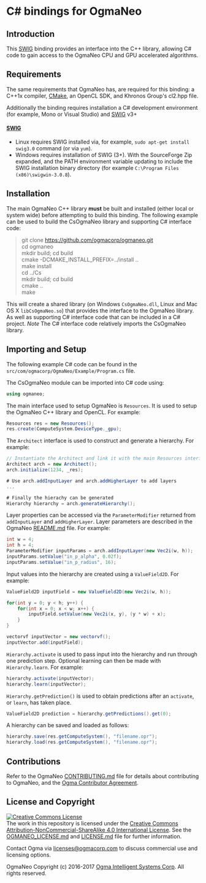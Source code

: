 <!---
  OgmaNeo
  Copyright(c) 2016-2017 Ogma Intelligent Systems Corp. All rights reserved.

  This copy of OgmaNeo is licensed to you under the terms described
  in the OGMANEO_LICENSE.md file included in this distribution.
--->

# C# bindings for OgmaNeo

## Introduction

This [SWIG](http://www.swig.org/) binding provides an interface into the C++ library, allowing C# code to gain access to the OgmaNeo CPU and GPU accelerated algorithms.

## Requirements

The same requirements that OgmaNeo has, are required for this binding: a C++1x compiler, [CMake](https://cmake.org/), an OpenCL SDK, and Khronos Group's cl2.hpp file.

Additionally the binding requires installation a C# development environment (for example, Mono or Visual Studio) and [SWIG](http://www.swig.org/) v3+

#### [SWIG](http://www.swig.org/)

- Linux requires SWIG installed via, for example, ```sudo apt-get install swig3.0``` command (or via ```yum```).
- Windows requires installation of SWIG (3+). With the SourceForge Zip expanded, and the PATH environment variable updating to include the SWIG installation binary directory (for example `C:\Program Files (x86)\swigwin-3.0.8`).

## Installation

The main OgmaNeo C++ library **must** be built and installed (either local or system wide) before attempting to build this binding. The following example can be used to build the CsOgmaNeo library and supporting C# interface code:

> git clone https://github.com/ogmacorp/ogmaneo.git  
> cd ogmaneo  
> mkdir build; cd build  
> cmake -DCMAKE_INSTALL_PREFIX=../install ..  
> make install  
> cd ../Cs  
> mkdir build; cd build  
> cmake ..  
> make  

This will create a shared library (on Windows `CsOgmaNeo.dll`, Linux and Mac OS X `libCsOgmaNeo.so`) that provides the interface to the OgmaNeo library. As well as supporting C# interface code that can be included in a C# project. *Note* The C# interface code relatively imports the CsOgmaNeo library.

## Importing and Setup

The following example C# code can be found in the `src/com/ogmacorp/OgmaNeo/Example/Program.cs` file.

The CsOgmaNeo module can be imported into C# code using:

```csharp
using ogmaneo;
```

The main interface used to setup OgmaNeo is `Resources`. It is used to setup the OgmaNeo C++ library and OpenCL. For example:
```csharp
Resources res = new Resources();
res.create(ComputeSystem.DeviceType._gpu);
```

The `Architect` interface is used to construct and generate a hierarchy. For example:
```csharp
// Instantiate the Architect and link it with the main Resources interface
Architect arch = new Architect();
arch.initialize(1234, _res);

# Use arch.addInputLayer and arch.addHigherLayer to add layers
...

# Finally the hierachy can be generated
Hierarchy hierarchy = arch.generateHierarchy();
```

Layer properties can be accessed via the `ParameterModifier` returned from `addInputLayer` and `addHigherLayer`. Layer parameters are described in the OgmaNeo [README.md](https://github.com/ogmacorp/OgmaNeo/blob/master/README.md) file. For example:
```csharp
int w = 4;
int h = 4;
ParameterModifier inputParams = arch.addInputLayer(new Vec2i(w, h));
inputParams.setValue("in_p_alpha", 0.02f);
inputParams.setValue("in_p_radius", 16);
```

Input values into the hierarchy are created using a `ValueField2D`. For example:
```csharp
ValueField2D inputField = new ValueField2D(new Vec2i(w, h));

for(int y = 0; y < h; y++) {
    for(int x = 0; x < w; x++) {
        inputField.setValue(new Vec2i(x, y), (y * w) + x);
    }
}

vectorvf inputVector = new vectorvf();
inputVector.add(inputField);
```

`Hierarchy.activate` is used to pass input into the hierarchy and run through one prediction step. Optional learning can then be made with `Hierarchy.learn`. For example:
```csharp
hierarchy.activate(inputVector);
hierarchy.learn(inputVector);
```

`Hierarchy.getPrediction()` is used to obtain predictions after an `activate`, or `learn`, has taken place.
```csharp
ValueField2D prediction = hierarchy.getPredictions().get(0);
```

A hierarchy can be saved and loaded as follows:
```csharp
hierarchy.save(res.getComputeSystem(), "filename.opr");
hierarchy.load(res.getComputeSystem(), "filename.opr");
```

## Contributions

Refer to the OgmaNeo [CONTRIBUTING.md](https://github.com/ogmacorp/OgmaNeo/blob/master/CONTRIBUTING.md) file for details about contributing to OgmaNeo, and the [Ogma Contributor Agreement](https://ogma.ai/wp-content/uploads/2016/09/OgmaContributorAgreement.pdf).

## License and Copyright

<a rel="license" href="http://creativecommons.org/licenses/by-nc-sa/4.0/"><img alt="Creative Commons License" style="border-width:0" src="https://i.creativecommons.org/l/by-nc-sa/4.0/88x31.png" /></a><br />The work in this repository is licensed under the <a rel="license" href="http://creativecommons.org/licenses/by-nc-sa/4.0/">Creative Commons Attribution-NonCommercial-ShareAlike 4.0 International License</a>. See the [OGMANEO_LICENSE.md](https://github.com/ogmacorp/OgmaNeo/blob/master/CSOGMANEO_LICENSE.md) and [LICENSE.md](https://github.com/ogmacorp/OgmaNeo/blob/master/LICENSE.md) file for further information.

Contact Ogma via licenses@ogmacorp.com to discuss commercial use and licensing options.

OgmaNeo Copyright (c) 2016-2017 [Ogma Intelligent Systems Corp](https://ogmacorp.com). All rights reserved.
